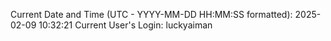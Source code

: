 Current Date and Time (UTC - YYYY-MM-DD HH:MM:SS formatted): 2025-02-09 10:32:21
Current User's Login: luckyaiman
